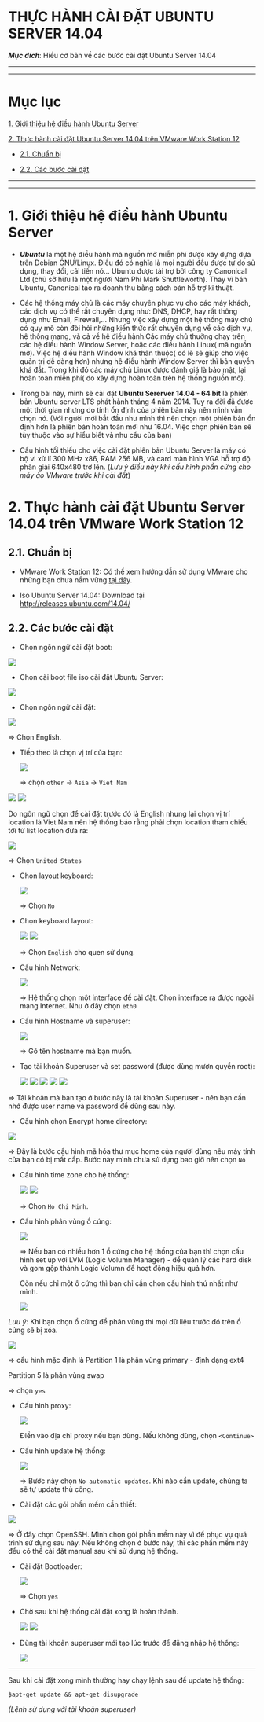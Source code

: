 # THỰC HÀNH CÀI ĐẶT UBUNTU SERVER 14.04

***Mục đích***: Hiểu cơ bản về các bước cài đặt Ubuntu Server 14.04

---
---

# Mục lục

[1. Giới thiệu hệ điều hành Ubuntu Server ](#1)

[2. Thực hành cài đặt Ubuntu Server 14.04 trên VMware Work Station 12](#2)

  - [2.1. Chuẩn bị](#2.1)
  
  - [2.2. Các bước cài đặt](#2.2)


---
---

  <a name=1></a>
 # 1. Giới thiệu hệ điều hành Ubuntu Server

   - ***Ubuntu*** là một hệ điều hành mã nguồn mở miễn phí được xây dựng dựa trên Debian GNU/Linux. Điều đó có nghĩa là mọi người đều được tự do sử dụng, thay đổi, cải tiến nó… Ubuntu được tài trợ bởi công ty Canonical Ltd (chủ sở hữu là một người Nam Phi Mark Shuttleworth).  Thay vì bán Ubuntu, Canonical tạo ra doanh thu bằng cách bán hỗ trợ kĩ thuật.

   -  Các hệ thống máy chủ là các máy chuyên phục vụ cho các máy khách, các dịch vụ có thể rất chuyên dụng như: DNS, DHCP, hay rất thông dụng như Email, Firewall,… Nhưng việc xây dựng một hệ thống máy chủ có quy mô còn đòi hỏi những kiến thức rất chuyên dụng về các dịch vụ, hệ thống mạng, và cả về hệ điều hành.Các máy chủ thường chạy trên các hệ điều hành Window Server, hoặc các điều hành Linux( mã nguồn mở). Việc hệ điều hành Window khá thân thuộc( có lẽ sẽ giúp cho việc quản trị dễ dàng hơn) nhưng hệ điều hành Window Server thì bản quyền khá đắt. Trong khi đó các máy chủ Linux được đánh giá là bảo mật, lại hoàn toàn miễn phí( do xây dựng hoàn toàn trên hệ thống nguồn mở). 

   -  Trong bài này, mình sẽ cài đặt **Ubuntu Sererver 14.04 - 64 bit** là phiên bản Ubuntu server  LTS phát hành tháng 4 năm 2014. Tuy ra đời đã được một thời gian nhưng do tính ổn định của phiên bản này nên mình vẫn chọn nó. (Với người mới bắt đầu như mình thì nên chọn một phiên bản ổn định hơn là phiên bản hoàn toàn mới như 16.04. Việc chọn phiên bản sẽ tùy thuộc vào sự hiểu biết và nhu cầu của bạn)

   -  Cấu hình tối thiểu cho việc cài đặt phiên bản Ubuntu Server là máy có bộ vi xử lí 300 MHz x86, RAM 256 MB, và card màn hình VGA hỗ trợ độ phân giải 640x480 trở lên. (*Lưu ý điều này khi cấu hình phần cứng cho máy ảo VMware trước khi cài đặt*)

<a name=2></a>
# 2. Thực hành cài đặt Ubuntu Server 14.04 trên VMware Work Station 12

<a name=2.1></a>
## 2.1. Chuẩn bị
 - VMware Work Station 12: Có thể xem hướng dẫn sử dụng VMware cho những bạn chưa nắm vững [tại đây](https://github.com/hocchudong/vmware-workstation-network).
 
 - Iso Ubuntu Server 14.04: Download tại http://releases.ubuntu.com/14.04/ 

 <a name=2.2></a>
 ## 2.2. Các bước cài đặt 

- Chọn ngôn ngữ cài đặt boot:

 <img src="https://github.com/ThanhTamPotter/thuctap012017/blob/master/TamNT/CaiDatUbuntuServer14.04/Pictures/1.png">

- Chọn cài boot file iso cài đặt Ubuntu Server: 

 <img src="https://github.com/ThanhTamPotter/thuctap012017/blob/master/TamNT/CaiDatUbuntuServer14.04/Pictures/2.png">

- Chọn ngôn ngữ cài đặt: 

 <img src="https://github.com/ThanhTamPotter/thuctap012017/blob/master/TamNT/CaiDatUbuntuServer14.04/Pictures/3.png">

  => Chọn English.

- Tiếp theo là chọn vị trí của bạn: 

   <img src="https://github.com/ThanhTamPotter/thuctap012017/blob/master/TamNT/CaiDatUbuntuServer14.04/Pictures/4.png">
    
    => chọn `other` -> `Asia` -> `Viet Nam`

 <img src="https://github.com/ThanhTamPotter/thuctap012017/blob/master/TamNT/CaiDatUbuntuServer14.04/Pictures/5.png">
     
 <img src="https://github.com/ThanhTamPotter/thuctap012017/blob/master/TamNT/CaiDatUbuntuServer14.04/Pictures/6.png">
  
  Do ngôn ngữ chọn để cài đặt trước đó là English nhưng lại chọn vị trí location là Viet Nam nên hệ thống báo rằng phải chọn location tham chiếu tới từ list location đưa ra: 

   <img src="https://github.com/ThanhTamPotter/thuctap012017/blob/master/TamNT/CaiDatUbuntuServer14.04/Pictures/7.png">

   => Chọn `United States`

- Chọn layout keyboard:

  <img src="https://github.com/ThanhTamPotter/thuctap012017/blob/master/TamNT/CaiDatUbuntuServer14.04/Pictures/8.png">

  => Chọn `No`
- Chọn keyboard layout: 

   <img src="https://github.com/ThanhTamPotter/thuctap012017/blob/master/TamNT/CaiDatUbuntuServer14.04/Pictures/9.png">

   <img src="https://github.com/ThanhTamPotter/thuctap012017/blob/master/TamNT/CaiDatUbuntuServer14.04/Pictures/10.png">

   => Chọn `English` cho quen sử dụng.

- Cấu hình Network:

   <img src="https://github.com/ThanhTamPotter/thuctap012017/blob/master/TamNT/CaiDatUbuntuServer14.04/Pictures/11.png">

   => Hệ thống chọn một interface để cài đặt. Chọn interface ra được ngoài mạng Internet. Như ở đây chọn `eth0`

- Cấu hình Hostname và superuser: 

   <img src="https://github.com/ThanhTamPotter/thuctap012017/blob/master/TamNT/CaiDatUbuntuServer14.04/Pictures/12.png">

   => Gõ tên hostname mà bạn muốn. 

- Tạo tài khoản Superuser và set password (được dùng mượn quyền root):

  <img src="https://github.com/ThanhTamPotter/thuctap012017/blob/master/TamNT/CaiDatUbuntuServer14.04/Pictures/13.png">
  
  <img src="https://github.com/ThanhTamPotter/thuctap012017/blob/master/TamNT/CaiDatUbuntuServer14.04/Pictures/14.png">

  <img src="https://github.com/ThanhTamPotter/thuctap012017/blob/master/TamNT/CaiDatUbuntuServer14.04/Pictures/15.png">

  <img src="https://github.com/ThanhTamPotter/thuctap012017/blob/master/TamNT/CaiDatUbuntuServer14.04/Pictures/16.png">

  <img src="https://github.com/ThanhTamPotter/thuctap012017/blob/master/TamNT/CaiDatUbuntuServer14.04/Pictures/17.png">

=> Tải khoản mà bạn tạo ở bước này là tài khoản Superuser - nên bạn cần nhớ được user name và password để dùng sau này. 

- Cấu hình chọn Encrypt home directory: 

 <img src="https://github.com/ThanhTamPotter/thuctap012017/blob/master/TamNT/CaiDatUbuntuServer14.04/Pictures/18.png">

 => Đây là bước cấu hình mã hóa thư mục home của người dùng nêu máy tính của bạn có bị mất cắp. Bước này mình chưa sử dụng bao giờ nên chọn `No`

- Cấu hình time zone cho hệ thống: 

  <img src="https://github.com/ThanhTamPotter/thuctap012017/blob/master/TamNT/CaiDatUbuntuServer14.04/Pictures/19.png">

   <img src="https://github.com/ThanhTamPotter/thuctap012017/blob/master/TamNT/CaiDatUbuntuServer14.04/Pictures/20.png">

   => Chon `Ho Chi Minh`.

- Cấu hình phân vùng ổ cứng: 

  <img src="https://github.com/ThanhTamPotter/thuctap012017/blob/master/TamNT/CaiDatUbuntuServer14.04/Pictures/21.png">

  => Nếu bạn có nhiều hơn 1 ổ cứng cho hệ thống của bạn thì chọn cấu hình set up với LVM (Logic Volumn Manager) - để quản lý các hard disk và gom gộp thành Logic Volumn để hoạt động hiệu quả hơn. 

     Còn nếu chỉ một ổ cứng thì bạn chỉ cần chọn cấu hình thứ nhất như mình. 
   
   <img src="https://github.com/ThanhTamPotter/thuctap012017/blob/master/TamNT/CaiDatUbuntuServer14.04/Pictures/22.png">

*Lưu ý*: Khi bạn chọn ổ cứng để phân vùng thì mọi dữ liệu trước đó trên ổ cứng sẽ bị xóa.

   <img src="https://github.com/ThanhTamPotter/thuctap012017/blob/master/TamNT/CaiDatUbuntuServer14.04/Pictures/23.png">
 
 => cấu hình mặc định là Partition 1 là phân vùng primary - định dạng ext4 
   
   Partition 5 là phân vùng swap 

   => chọn `yes`

- Cấu hình proxy: 

   <img src="https://github.com/ThanhTamPotter/thuctap012017/blob/master/TamNT/CaiDatUbuntuServer14.04/Pictures/24.png">

   Điền vào địa chỉ proxy nếu bạn dùng. Nếu không dùng, chọn `<Continue>`

- Cấu hình update hệ thống: 

   <img src="https://github.com/ThanhTamPotter/thuctap012017/blob/master/TamNT/CaiDatUbuntuServer14.04/Pictures/25.png">

   => Bước này chọn `No automatic updates`. Khi nào cần update, chúng ta sẽ tự update thủ công. 

- Cài đặt các gói phần mềm cần thiết: 

 <img src="http://imgur.com/uqQoJMN">

 => Ở đây chọn OpenSSH. Mình chọn gói phần mềm này vì để phục vụ quá trình sử dụng sau này. Nếu không chọn ở bước này, thì các phần mềm này đều có thể cài đặt manual sau khi sử dụng hệ thống. 
 
- Cài đặt Bootloader: 

   <img src="https://github.com/ThanhTamPotter/thuctap012017/blob/master/TamNT/CaiDatUbuntuServer14.04/Pictures/26.png">

   => Chọn `yes`

- Chờ sau khi hệ thống cài đặt xong là hoàn thành. 

   <img src="https://github.com/ThanhTamPotter/thuctap012017/blob/master/TamNT/CaiDatUbuntuServer14.04/Pictures/27.png">

   <img src="https://github.com/ThanhTamPotter/thuctap012017/blob/master/TamNT/CaiDatUbuntuServer14.04/Pictures/28.png">

- Dùng tài khoản superuser mới tạo lúc trước để đăng nhập hệ thống:

   <img src="https://github.com/ThanhTamPotter/thuctap012017/blob/master/TamNT/CaiDatUbuntuServer14.04/Pictures/29.png">

---

Sau khi cài đặt xong mình thường hay chạy lệnh sau để update hệ thống: 

`$apt-get update && apt-get disupgrade`
 
 *(Lệnh sử dụng với tài khoản superuser)*





























